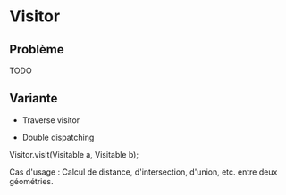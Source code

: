# Visitor

## Problème

TODO

## Variante

* Traverse visitor

* Double dispatching

Visitor.visit(Visitable a, Visitable b);

Cas d'usage : Calcul de distance, d'intersection, d'union, etc. entre deux géométries.
